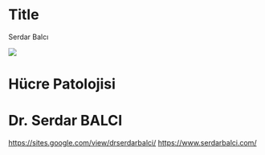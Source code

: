 # Title
Serdar Balcı

![](./img-local/Hucre-Patolojisi-web0.jpg)

# Hücre Patolojisi

# Dr. Serdar BALCI

https://sites.google.com/view/drserdarbalci/
https://www.serdarbalci.com/
